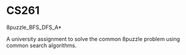 CS261
=====

8puzzle_BFS_DFS_A*

A university assignment to solve the common 8puzzle problem using common search algorithms.
